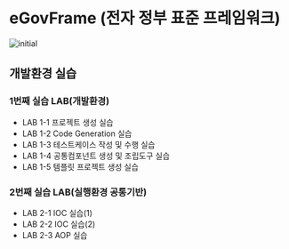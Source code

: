 # eGovFrame (전자 정부 표준 프레임워크) 
![initial](https://user-images.githubusercontent.com/81547780/135213379-88d2d46d-1627-494f-849f-a759a81a6bc3.png)
## 개발환경 실습 
### 1번째 실습 LAB(개발환경)
* LAB 1-1 프로젝트 생성 실습
* LAB 1-2 Code Generation 실습
* LAB 1-3 테스트케이스 작성 및 수행 실습
* LAB 1-4 공통컴포넌트 생성 및 조립도구 실습
* LAB 1-5 템플릿 프로젝트 생성 실습

### 2번째 실습 LAB(실행환경 공통기반)
* LAB 2-1 IOC 실습(1)
* LAB 2-2 IOC 실습(2)
* LAB 2-3 AOP 실습
